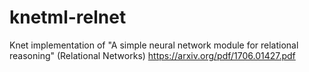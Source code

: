 # knetml-relnet
Knet implementation of "A simple neural network module for relational reasoning" (Relational Networks) https://arxiv.org/pdf/1706.01427.pdf
